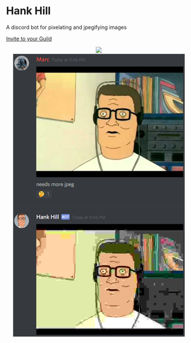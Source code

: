 # Hank Hill
A discord bot for pixelating and jpegifying images

[Invite to your Guild](https://discordapp.com/oauth2/authorize?client_id=328973370215366659&scope=bot&permissions=98304)

<p align="center">
	<img src="https://raw.githubusercontent.com/mrousavy/HankHill/master/Resources/Hank.png" />
	<br />
	<img src="https://raw.githubusercontent.com/mrousavy/HankHill/master/Resources/Demo.png" />
</p>
